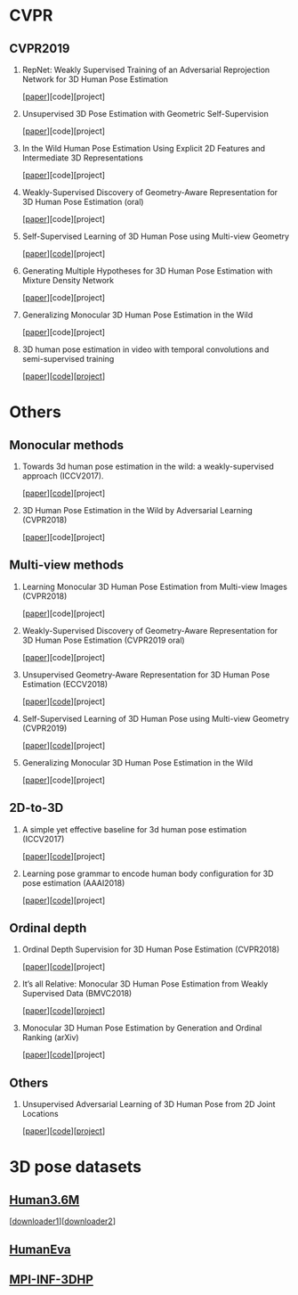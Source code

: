 # CVPR

## CVPR2019

1. RepNet: Weakly Supervised Training of an Adversarial Reprojection Network for 3D Human Pose Estimation

   [[paper](https://arxiv.org/abs/1902.09868)][code][project]




2. Unsupervised 3D Pose Estimation with Geometric Self-Supervision

   [[paper](https://arxiv.org/abs/1904.04812)][code][project]




3. In the Wild Human Pose Estimation Using Explicit 2D Features and Intermediate 3D Representations

   [[paper](https://arxiv.org/abs/1904.03289)][code][project]


   

4. Weakly-Supervised Discovery of Geometry-Aware Representation for 3D Human Pose Estimation (oral)

   [[paper](https://arxiv.org/abs/1903.08839)][code][project]

   



5. Self-Supervised Learning of 3D Human Pose using Multi-view Geometry

   [[paper](https://arxiv.org/abs/1903.02330)][[code](https://github.com/mkocabas/EpipolarPose)][project]
   
 

   

6. Generating Multiple Hypotheses for 3D Human Pose Estimation with Mixture Density Network

   [[paper](https://arxiv.org/abs/1904.05547)][code][project]
   

   

7. Generalizing Monocular 3D Human Pose Estimation in the Wild

   [[paper](https://arxiv.org/abs/1904.05512)][code][project]
   

   

8. 3D human pose estimation in video with temporal convolutions and semi-supervised training

   [[paper](https://arxiv.org/abs/1811.11742)][[code](https://github.com/facebookresearch/VideoPose3D)][[project](https://dariopavllo.github.io/VideoPose3D)]
   
   


# Others

## Monocular methods
1. Towards 3d human pose estimation in the wild: a weakly-supervised approach (ICCV2017).

   [[paper](https://arxiv.org/abs/1704.02447)][[code](https://github.com/xingyizhou/pose-hg-3d)][project]
   



2. 3D Human Pose Estimation in the Wild by Adversarial Learning (CVPR2018)

   [[paper](https://arxiv.org/abs/1803.09722)][code][project]
   


## Multi-view methods

1. Learning Monocular 3D Human Pose Estimation from Multi-view Images (CVPR2018)

   [[paper](https://arxiv.org/abs/1803.04775)][code][project]
   
   
   
2. Weakly-Supervised Discovery of Geometry-Aware Representation for 3D Human Pose Estimation (CVPR2019 oral)
   
   [[paper](https://arxiv.org/abs/1903.08839)][code][project]
   


3. Unsupervised Geometry-Aware Representation for 3D Human Pose Estimation (ECCV2018)

   [[paper](https://arxiv.org/abs/1804.01110)][[code](https://github.com/hrhodin/UnsupervisedGeometryAwareRepresentationLearning)][project]
   


4. Self-Supervised Learning of 3D Human Pose using Multi-view Geometry (CVPR2019)

   [[paper](https://arxiv.org/abs/1903.02330)][[code](https://github.com/mkocabas/EpipolarPose)][project]



5. Generalizing Monocular 3D Human Pose Estimation in the Wild

   [[paper](https://arxiv.org/abs/1904.05512)][code][project]
  


## 2D-to-3D

1. A simple yet effective baseline for 3d human pose estimation (ICCV2017)

   [[paper](https://arxiv.org/abs/1705.03098)][[code](https://github.com/lck1201/simple-effective-3Dpose-baseline)][project]
   
   
   
2. Learning pose grammar to encode human body configuration for 3D pose estimation (AAAI2018)

   [[paper](https://arxiv.org/abs/1710.06513)][[code](https://bitbucket.org/merayxu/3dpose_grammar)][project]
   


## Ordinal depth

1. Ordinal Depth Supervision for 3D Human Pose Estimation (CVPR2018)
   
   [[paper](https://arxiv.org/abs/1805.04095)][[code](https://github.com/geopavlakos/ordinal-pose3d)][project]
   
   
   
2. It’s all Relative: Monocular 3D Human Pose Estimation from Weakly Supervised Data (BMVC2018)

   [[paper](https://arxiv.org/abs/1805.06880)][[code](https://github.com/matteorr/rel_3d_pose)][[project](http://www.vision.caltech.edu/~mronchi/projects/RelativePose/)]
   


3. Monocular 3D Human Pose Estimation by Generation and Ordinal Ranking (arXiv)

   [[paper](https://arxiv.org/abs/1904.01324)][[code](https://github.com/ssfootball04/generative_pose)][project]
  
  
## Others
1. Unsupervised Adversarial Learning of 3D Human Pose from 2D Joint Locations 

   [[paper](https://arxiv.org/abs/1803.08244)][[code](https://github.com/kogaki/3dpose_gan)][[project](https://nico-opendata.jp/en/casestudy/3dpose_gan/index.html)]



# 3D pose datasets

## [Human3.6M](http://vision.imar.ro/human3.6m/description.php)
   
   [[downloader1](https://github.com/anibali/h36m-fetch)][[downloader2](https://github.com/kotaro-inoue/human3.6m_downloader)]
   
## [HumanEva](http://humaneva.is.tue.mpg.de/datasets_human_1)

## [MPI-INF-3DHP](http://gvv.mpi-inf.mpg.de/3dhp-dataset/)

